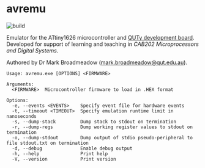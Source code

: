 # avremu

![build](https://github.com/cab202/avremu/actions/workflows/rust.yml/badge.svg)

Emulator for the ATtiny1626 microcontroller and [QUTy development board](https://cab202.github.io/quty/). Developed for support of learning and teaching in *CAB202 Microprocessors and Digital Systems*.

Authored by Dr Mark Broadmeadow (mark.broadmeadow@qut.edu.au).

```
Usage: avremu.exe [OPTIONS] <FIRMWARE>

Arguments:
  <FIRMWARE>  Microcontroller firmware to load in .HEX format

Options:
  -e, --events <EVENTS>    Specify event file for hardware events
  -t, --timeout <TIMEOUT>  Specify emulation runtime limit in nanoseconds
  -s, --dump-stack         Dump stack to stdout on termination
  -r, --dump-regs          Dump working register values to stdout on termination
  -o, --dump-stdout        Dump output of stdio pseudo-peripheral to file stdout.txt on termination
  -d, --debug              Enable debug output
  -h, --help               Print help
  -V, --version            Print version
  ```